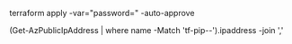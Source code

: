 terraform apply -var="password=<password>" -auto-approve

(Get-AzPublicIpAddress | where name -Match 'tf-pip--').ipaddress -join ','
